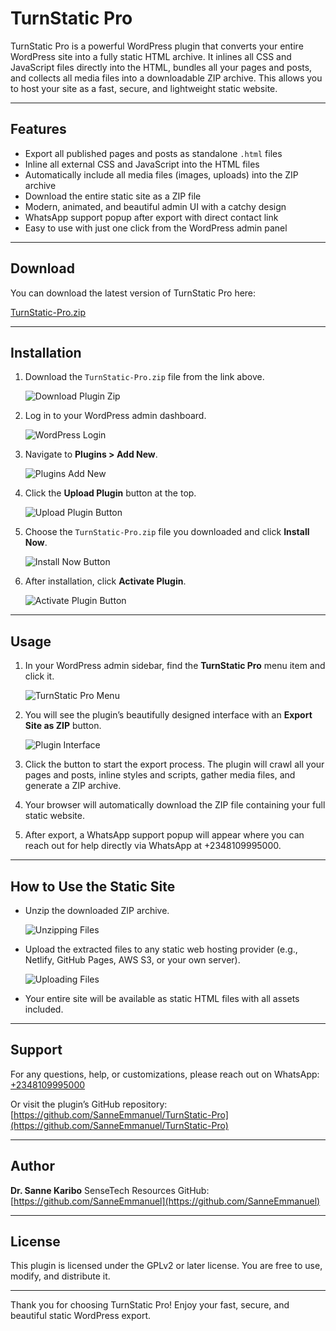 # TurnStatic Pro

TurnStatic Pro is a powerful WordPress plugin that converts your entire WordPress site into a fully static HTML archive. It inlines all CSS and JavaScript files directly into the HTML, bundles all your pages and posts, and collects all media files into a downloadable ZIP archive. This allows you to host your site as a fast, secure, and lightweight static website.

---

## Features

* Export all published pages and posts as standalone `.html` files
* Inline all external CSS and JavaScript into the HTML files
* Automatically include all media files (images, uploads) into the ZIP archive
* Download the entire static site as a ZIP file
* Modern, animated, and beautiful admin UI with a catchy design
* WhatsApp support popup after export with direct contact link
* Easy to use with just one click from the WordPress admin panel

---

## Download

You can download the latest version of TurnStatic Pro here:

[TurnStatic-Pro.zip](https://github.com/SanneEmmanuel/TurnStatic-Pro/releases/latest/download/TurnStatic-Pro.zip)

---

## Installation

1. Download the `TurnStatic-Pro.zip` file from the link above.

   ![Download Plugin Zip](https://i.imgur.com/MwF7AdS.png)

2. Log in to your WordPress admin dashboard.

   ![WordPress Login](https://i.imgur.com/9jSxkEc.png)

3. Navigate to **Plugins > Add New**.

   ![Plugins Add New](https://i.imgur.com/JK3vgai.png)

4. Click the **Upload Plugin** button at the top.

   ![Upload Plugin Button](https://i.imgur.com/0Up3XHO.png)

5. Choose the `TurnStatic-Pro.zip` file you downloaded and click **Install Now**.

   ![Install Now Button](https://i.imgur.com/g3OhgOi.png)

6. After installation, click **Activate Plugin**.

   ![Activate Plugin Button](https://i.imgur.com/nTG1RYx.png)

---

## Usage

1. In your WordPress admin sidebar, find the **TurnStatic Pro** menu item and click it.

   ![TurnStatic Pro Menu](https://i.imgur.com/taXwlZm.png)

2. You will see the plugin’s beautifully designed interface with an **Export Site as ZIP** button.

   ![Plugin Interface](https://i.imgur.com/o45Fi1y.png)

3. Click the button to start the export process. The plugin will crawl all your pages and posts, inline styles and scripts, gather media files, and generate a ZIP archive.

4. Your browser will automatically download the ZIP file containing your full static website.

5. After export, a WhatsApp support popup will appear where you can reach out for help directly via WhatsApp at +2348109995000.

---

## How to Use the Static Site

* Unzip the downloaded ZIP archive.

  ![Unzipping Files](https://i.imgur.com/Q1cC4Qx.png)

* Upload the extracted files to any static web hosting provider (e.g., Netlify, GitHub Pages, AWS S3, or your own server).

  ![Uploading Files](https://i.imgur.com/vGkEXBr.png)

* Your entire site will be available as static HTML files with all assets included.

---

## Support

For any questions, help, or customizations, please reach out on WhatsApp:
[+2348109995000](https://wa.me/2348109995000)

Or visit the plugin’s GitHub repository:
[https://github.com/SanneEmmanuel/TurnStatic-Pro](https://github.com/SanneEmmanuel/TurnStatic-Pro)

---

## Author

**Dr. Sanne Karibo**
SenseTech Resources
GitHub: [https://github.com/SanneEmmanuel](https://github.com/SanneEmmanuel)

---

## License

This plugin is licensed under the GPLv2 or later license. You are free to use, modify, and distribute it.

---

Thank you for choosing TurnStatic Pro! Enjoy your fast, secure, and beautiful static WordPress export.

